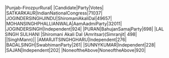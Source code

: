  
|Punjab-FirozpurRural|
|Candidate|Party|Votes|
|SATKARKAUR|IndianNationalCongress|71037|
|JOGINDERSINGHJINDU|ShiromaniAkaliDal|49657|
|MOHANSINGHPHALLIANWALA|AamAadmiParty|32011|
|JOGINDERSINGH|Independent|924|
|PURAN|BahujanSamajParty|698|
|LAL SINGH SULHANI        |Shiromani Akali Dal (Amritsar)(Simranjit|  498|
||SinghMann)||
|AMARJITSINGHGHARU|Independent|276|
|BADALSINGH|SwabhimanParty|261|
|SUNNYKUMAR|Independent|228|
|SAJAN|Independent|202|
|NoneoftheAbove|NoneoftheAbove|920|
